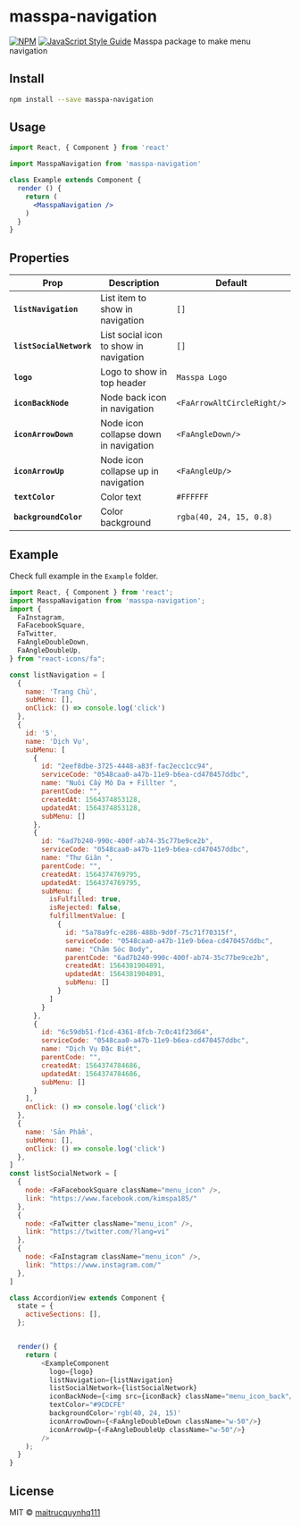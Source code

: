 # masspa-navigation

> 

[![NPM](https://img.shields.io/npm/v/masspa-navigation.svg)](https://www.npmjs.com/package/masspa-navigation) [![JavaScript Style Guide](https://img.shields.io/badge/code_style-standard-brightgreen.svg)](https://standardjs.com)
Masspa package to make menu navigation

## Install

```bash
npm install --save masspa-navigation
```

## Usage

```jsx
import React, { Component } from 'react'

import MasspaNavigation from 'masspa-navigation'

class Example extends Component {
  render () {
    return (
      <MasspaNavigation />
    )
  }
}
```

## Properties

| Prop                      | Description                                                                                                                                                                                                                                                                                                             | Default        |
| ------------------------- | ----------------------------------------------------------------------------------------------------------------------------------------------------------------------------------------------------------------------------------------------------------------------------------------------------------------------- | -------------- |
| **`listNavigation`**               | List item to show in navigation                                                                                                                                                                                                                                         | `[]`          |
| **`listSocialNetwork`**               | List social icon to show in navigation                                                                                                                                                                                                                                         | `[]`          |
| **`logo`**               | Logo to show in top header                                                                                                                                                                                                                                         | `Masspa Logo`          |
| **`iconBackNode`**               | Node back icon in navigation                                                                                                                                                                                                                                        | `<FaArrowAltCircleRight/>`          |
| **`iconArrowDown`**               | Node icon collapse down in navigation                                                                                                                                                                                                                                        | `<FaAngleDown/>`          |
| **`iconArrowUp`**               | Node icon collapse up in navigation                                                                                                                                                                                                                                        | `<FaAngleUp/>`          |
| **`textColor`**               | Color text                                                                                                                                                                                                                                         | `#FFFFFF`          |
| **`backgroundColor`**               | Color background                                                                                                                                                                                                                                        | `rgba(40, 24, 15, 0.8)`          |


## Example

Check full example in the `Example` folder.

```js
import React, { Component } from 'react';
import MasspaNavigation from 'masspa-navigation';
import {
  FaInstagram,
  FaFacebookSquare,
  FaTwitter,
  FaAngleDoubleDown,
  FaAngleDoubleUp,
} from "react-icons/fa";

const listNavigation = [
  {
    name: 'Trang Chủ',
    subMenu: [],
    onClick: () => console.log('click')
  },
  {
    id: '5',
    name: 'Dịch Vụ',
    subMenu: [
      {
        id: "2eef8dbe-3725-4448-a83f-fac2ecc1cc94",
        serviceCode: "0548caa0-a47b-11e9-b6ea-cd470457ddbc",
        name: "Nuôi Cấy Mô Da + Fillter ",
        parentCode: "",
        createdAt: 1564374853128,
        updatedAt: 1564374853128,
        subMenu: []
      },
      {
        id: "6ad7b240-990c-400f-ab74-35c77be9ce2b",
        serviceCode: "0548caa0-a47b-11e9-b6ea-cd470457ddbc",
        name: "Thư Giãn ",
        parentCode: "",
        createdAt: 1564374769795,
        updatedAt: 1564374769795,
        subMenu: {
          isFulfilled: true,
          isRejected: false,
          fulfillmentValue: [
            {
              id: "5a78a9fc-e286-488b-9d0f-75c71f70315f",
              serviceCode: "0548caa0-a47b-11e9-b6ea-cd470457ddbc",
              name: "Chăm Sóc Body",
              parentCode: "6ad7b240-990c-400f-ab74-35c77be9ce2b",
              createdAt: 1564381904891,
              updatedAt: 1564381904891,
              subMenu: []
            }
          ]
        }
      },
      {
        id: "6c59db51-f1cd-4361-8fcb-7c0c41f23d64",
        serviceCode: "0548caa0-a47b-11e9-b6ea-cd470457ddbc",
        name: "Dịch Vụ Đặc Biệt",
        parentCode: "",
        createdAt: 1564374784686,
        updatedAt: 1564374784686,
        subMenu: []
      }
    ],
    onClick: () => console.log('click')
  },
  {
    name: 'Sản Phẩm',
    subMenu: [],
    onClick: () => console.log('click')
  },
]
const listSocialNetwork = [
  {
    node: <FaFacebookSquare className="menu_icon" />,
    link: "https://www.facebook.com/kimspa185/"
  },
  {
    node: <FaTwitter className="menu_icon" />,
    link: "https://twitter.com/?lang=vi"
  },
  {
    node: <FaInstagram className="menu_icon" />,
    link: "https://www.instagram.com/"
  },
]

class AccordionView extends Component {
  state = {
    activeSections: [],
  };


  render() {
    return (
        <ExampleComponent 
          logo={logo}
          listNavigation={listNavigation}
          listSocialNetwork={listSocialNetwork}
          iconBackNode={<img src={iconBack} className="menu_icon_back"/>}
          textColor="#9CDCFE"
          backgroundColor='rgb(40, 24, 15)'
          iconArrowDown={<FaAngleDoubleDown className="w-50"/>}
          iconArrowUp={<FaAngleDoubleUp className="w-50"/>}
        />
    );
  }
}
```
## License

MIT © [maitrucquynhq111](https://github.com/maitrucquynhq111)

